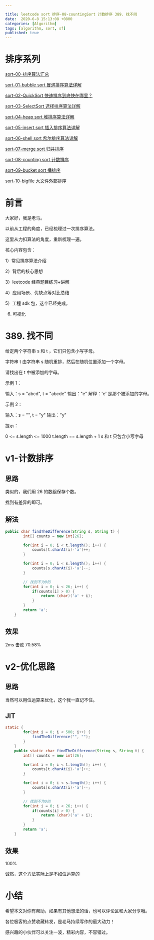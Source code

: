 ```yaml
---

title: leetcode sort 排序-08-countingSort 计数排序 389. 找不同
date:  2020-6-8 15:13:08 +0800
categories: [Algorithm]
tags: [algorithm, sort, sf]
published: true
---
```


# 排序系列

[sort-00-排序算法汇总](https://houbb.github.io/2016/07/14/sort-00-overview-sort)

[sort-01-bubble sort 冒泡排序算法详解](https://houbb.github.io/2016/07/14/sort-01-bubble-sort)

[sort-02-QuickSort 快速排序到底快在哪里？](https://houbb.github.io/2016/07/14/sort-02-quick-sort)

[sort-03-SelectSort 选择排序算法详解](https://houbb.github.io/2016/07/14/sort-03-select-sort)

[sort-04-heap sort 堆排序算法详解](https://houbb.github.io/2016/07/14/sort-04-heap-sort)

[sort-05-insert sort 插入排序算法详解](https://houbb.github.io/2016/07/14/sort-05-insert-sort)

[sort-06-shell sort 希尔排序算法详解](https://houbb.github.io/2016/07/14/sort-06-shell-sort)

[sort-07-merge sort 归并排序](https://houbb.github.io/2016/07/14/sort-07-merge-sort)

[sort-08-counting sort 计数排序](https://houbb.github.io/2016/07/14/sort-08-counting-sort)

[sort-09-bucket sort 桶排序](https://houbb.github.io/2016/07/14/sort-09-bucket-sort)

[sort-10-bigfile 大文件外部排序](https://houbb.github.io/2016/07/14/sort-10-bigfile-sort)

# 前言

大家好，我是老马。

以前从工程的角度，已经梳理过一次排序算法。

这里从力扣算法的角度，重新梳理一遍。

核心内容包含：

1）常见排序算法介绍

2）背后的核心思想

3）leetcode 经典题目练习+讲解

4）应用场景、优缺点等对比总结

5）工程 sdk 包，这个已经完成。

6) 可视化

# 389. 找不同

给定两个字符串 s 和 t ，它们只包含小写字母。

字符串 t 由字符串 s 随机重排，然后在随机位置添加一个字母。

请找出在 t 中被添加的字母。

示例 1：

输入：s = "abcd", t = "abcde"
输出："e"
解释：'e' 是那个被添加的字母。

示例 2：

输入：s = "", t = "y"
输出："y"
 

提示：

0 <= s.length <= 1000
t.length == s.length + 1
s 和 t 只包含小写字母

# v1-计数排序

## 思路

类似的，我们用 26 的数组保存个数。

找到有差异的即可。

## 解法

```java
public char findTheDifference(String s, String t) {
        int[] counts = new int[26];

        for(int i = 0; i < t.length(); i++) {
            counts[t.charAt(i)-'a']++;
        }

        for(int i = 0; i < s.length(); i++) {
            counts[s.charAt(i)-'a']--;
        }

        // 找到不为0的
        for(int i = 0; i < 26; i++) {
            if(counts[i] > 0) {
                return (char)('a' + i);
            }
        }
        return 'a';
    }
```

## 效果

2ms 击败 70.58%


# v2-优化思路

## 思路

当然可以用位运算来优化，这个我一直记不住。

## JIT

```java
static {
        for(int i = 0; i < 500; i++) {
            findTheDifference("", "");
        }
    }
    public static char findTheDifference(String s, String t) {
        int[] counts = new int[26];

        for(int i = 0; i < t.length(); i++) {
            counts[t.charAt(i)-'a']++;
        }

        for(int i = 0; i < s.length(); i++) {
            counts[s.charAt(i)-'a']--;
        }

        // 找到不为0的
        for(int i = 0; i < 26; i++) {
            if(counts[i] > 0) {
                return (char)('a' + i);
            }
        }
        return 'a';
    }
```

## 效果

100%

诚然，这个方法实际上是不如位运算的

# 小结

希望本文对你有帮助，如果有其他想法的话，也可以评论区和大家分享哦。

各位极客的点赞收藏转发，是老马持续写作的最大动力！

感兴趣的小伙伴可以关注一波，精彩内容，不容错过。

